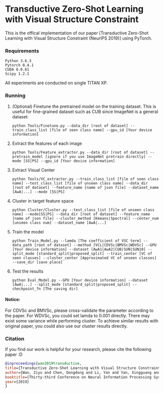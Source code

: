 # Transductive Zero-Shot Learning with Visual Structure Constraint

This is the offical implementation of our paper [Transductive Zero-Shot Learning with Visual Structure Constraint (NeurIPS 2019)] using PyTorch.


### Requirements
```
Python 3.6.3
Pytorch 0.4.1
CUDA 8.0.61
Scipy 1.2.1
```
All experiments are conducted on single TITAN XP.


### Running

1. (Optional) Finetune the pretrained model on the training dataset. This is useful for fine-grained dataset such as CUB since ImageNet is a general dataset:
    
    ```
    python Tools/Finetune.py --data_dir [root of dataset] --train_class_list [file of seen class name] --gpu_id [Your device information]
    ```
2. Extract the features of each image

    ```
    python Tools/Feature_extractor.py --data_dir [root of dataset] --pretrain_model [ignore if you use ImageNet pretrain directly] --mode [SS|PS] --gpu_id [Your device information]
    ```
3. Extract Visual Center
    ```
    python Tools/VC_extractor.py --train_class_list [file of seen class name] --test_class_list [file of unseen class name] --data_dir [root of dataset] --feature_name [name of json file] --dataset_name [AwA|...] --mode [SS|PS]
    ```
4. Cluster in target feature space

    ```
    python Cluster/Cluster.py --test_class_list [file of unseen class name] --mode[SS|PS] --data_dir [root of dataset] --feature_name [name of json file] --cluster_method [Kmeans|Spectral] --center_num [unseen class num] --dataset_name [AwA|...]
    ```
5. Train the model
    ```
    python Train_Model.py --lamda [The coefficient of VSC term] --data_path [root of dataset] --method [VCL|CDVSc|BMVSc|WDVSc] --GPU [Your device information] --dataset [AwA1|AwA2|CUB|SUN|SUN10] --split_mode [standard_split|proposed_split] --train_center [VC of seen classes] --cluster_center [Approximated VC of unseen classes] --save_dir [save place]
    ```
6. Test the results
    ```
    python Eval_Model.py --GPU [Your device information] --dataset [AwA|...] --split_mode [standard_split|proposed_split] --checkpoint_fn [The saving dir]
    ```

#### Notice: 
For CDVSc and BMVSc, please cross-validate the parameter according to the paper. For WDVSc, you could set lamda to 0.001 directly.
There may exist some variance while performing cluster. To achieve similar results with original paper, you could also use our cluster results directly.       


### Citation

If you find our work is helpful for your research, please cite the following paper :D

```bibtex
@inproceedings{wan2019transductive,
title={Transductive Zero-Shot Learning with Visual Structure Constraint},
author={Wan, Ziyu and Chen, Dongdong and Li, Yan and Yan, Xingguang and Zhang, Junge and Yu, Yizhou and Liao, Jing},
booktitle={Thirty-third Conference on Neural Information Processing Systems (NeurIPS)},
year={2019}
}
```
    